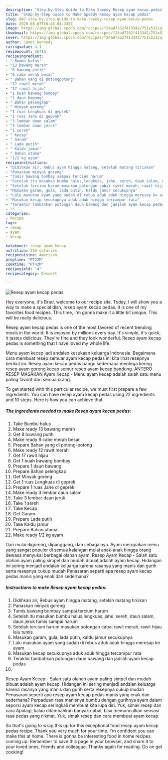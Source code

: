 ```yaml
---
description: "Step-by-Step Guide to Make Speedy Resep ayam kecap pedas"
title: "Step-by-Step Guide to Make Speedy Resep ayam kecap pedas"
slug: 847-step-by-step-guide-to-make-speedy-resep-ayam-kecap-pedas
date: 2020-08-07T16:46:04.335Z
image: https://img-global.cpcdn.com/recipes/f24ad7262f413342/751x532cq70/resep-ayam-kecap-pedas-foto-resep-utama.jpg
thumbnail: https://img-global.cpcdn.com/recipes/f24ad7262f413342/751x532cq70/resep-ayam-kecap-pedas-foto-resep-utama.jpg
cover: https://img-global.cpcdn.com/recipes/f24ad7262f413342/751x532cq70/resep-ayam-kecap-pedas-foto-resep-utama.jpg
author: James Kennedy
ratingvalue: 4.1
reviewcount: 26716
recipeingredient:
- " Bumbu halus"
- "13 bawang merah"
- "8 bawang putih"
- "6 cabe merah besar"
- " Bahan yang di potongpotong"
- "12 rawit merah"
- "17 rawit hijau"
- "1 buah bawang bombay"
- "1 daun bawang"
- " Bahan pelengkap"
- " Minyak goreng"
- "1 ruas Lengkuas di geprek"
- "1 ruas Jahe di geprek"
- "3 lembar daun salam"
- "3 lembar daun jeruk"
- "1 sereh"
- " Kecap"
- " Garam"
- " Lada putih"
- " Kaldu jamur"
- " Bahan utama"
- "1/2 kg ayam"
recipeinstructions:
- "Didihkan air, Rebus ayam hingga matang, setelah matang tiriskan"
- "Panaskan minyak goreng"
- "Tumis bawang bombay sampai tercium harum"
- "Setelah itu masukan bumbu halus,lengkuas, jahe, sereh, daun salam, daun jeruk tumis sampai harum"
- "Setelah tercium harum masukan potongan cabai rawit merah, rawit hijau lalu tumis"
- "Masukan garam, gula, lada putih, kaldu jamur secukupnya"
- "Lalu masukan ayam yang sudah di rebus aduk aduk hingga meresap ke ayam"
- "Masukan kecap secukupnya aduk aduk hingga tercampur rata"
- "Terakhir tambahkan potongan daun bawang dan jadilah ayam kecap pedas"
- ""
categories:
- Recipe
tags:
- resep
- ayam
- kecap

katakunci: resep ayam kecap 
nutrition: 256 calories
recipecuisine: American
preptime: "PT22M"
cooktime: "PT42M"
recipeyield: "4"
recipecategory: Dessert

---
```



![Resep ayam kecap pedas](https://img-global.cpcdn.com/recipes/f24ad7262f413342/751x532cq70/resep-ayam-kecap-pedas-foto-resep-utama.jpg)

Hey everyone, it's Brad, welcome to our recipe site. Today, I will show you a way to make a special dish, resep ayam kecap pedas. It is one of my favorites food recipes. This time, I'm gonna make it a little bit unique. This will be really delicious.

Resep ayam kecap pedas is one of the most favored of recent trending meals in the world. It is enjoyed by millions every day. It's simple, it's quick, it tastes delicious. They're fine and they look wonderful. Resep ayam kecap pedas is something that I have loved my whole life.

Menu ayam kecap jadi andalan kesukaan keluarga Indonesia. Bagaimana cara membuat resep semuar ayam kecap pedas ini kita lihat resepnya berikut ini. Resep ayam kecap pedas bango sederhana mentega kering resep ayam goreng kecap semur resep ayam kecap bandung. ANTERO RESEP MASAKAN Ayam Kecap - Menu ayam kecap adalah salah satu menu paling favorit dari semua orang.


To get started with this particular recipe, we must first prepare a few ingredients. You can have resep ayam kecap pedas using 22 ingredients and 10 steps. Here is how you can achieve that.

<!--inarticleads1-->

##### The ingredients needed to make Resep ayam kecap pedas:

1. Take  Bumbu halus
1. Make ready 13 bawang merah
1. Get 8 bawang putih
1. Make ready 6 cabe merah besar
1. Prepare  Bahan yang di potong-potong
1. Make ready 12 rawit merah
1. Get 17 rawit hijau
1. Get 1 buah bawang bombay
1. Prepare 1 daun bawang
1. Prepare  Bahan pelengkap
1. Get  Minyak goreng
1. Get 1 ruas Lengkuas di geprek
1. Prepare 1 ruas Jahe di geprek
1. Make ready 3 lembar daun salam
1. Take 3 lembar daun jeruk
1. Take 1 sereh
1. Take  Kecap
1. Get  Garam
1. Prepare  Lada putih
1. Take  Kaldu jamur
1. Prepare  Bahan utama
1. Make ready 1/2 kg ayam


Dari mulai digoreng, dipanggang, dan sebagainya. Ayam merupakan menu yang sangat populer di semua kalangan mulai anak-anak hingga orang dewasa menyukai berbagai olahan ayam. Resep Ayam Kecap - Salah satu olahan ayam paling simpel dan mudah dibuat adalah ayam kecap. Hidangan ini sering menjadi andalan keluarga karena rasanya yang manis dan gurih serta resepnya cukup mudah Penasaran seperti apa resep ayam kecap pedas manis yang enak dan sederhana? 

<!--inarticleads2-->

##### Instructions to make Resep ayam kecap pedas:

1. Didihkan air, Rebus ayam hingga matang, setelah matang tiriskan
1. Panaskan minyak goreng
1. Tumis bawang bombay sampai tercium harum
1. Setelah itu masukan bumbu halus,lengkuas, jahe, sereh, daun salam, daun jeruk tumis sampai harum
1. Setelah tercium harum masukan potongan cabai rawit merah, rawit hijau lalu tumis
1. Masukan garam, gula, lada putih, kaldu jamur secukupnya
1. Lalu masukan ayam yang sudah di rebus aduk aduk hingga meresap ke ayam
1. Masukan kecap secukupnya aduk aduk hingga tercampur rata
1. Terakhir tambahkan potongan daun bawang dan jadilah ayam kecap pedas
1. 


Resep Ayam Kecap - Salah satu olahan ayam paling simpel dan mudah dibuat adalah ayam kecap. Hidangan ini sering menjadi andalan keluarga karena rasanya yang manis dan gurih serta resepnya cukup mudah Penasaran seperti apa resep ayam kecap pedas manis yang enak dan sederhana? Perpaduan rasa manisnya bumbu dengan gurihnya ayam dalam seporsi ayam kecap seringkali membuat kita lupa diri. Yuk, simak resep dan cara Apalagi, kalau ditambahkan banyak cabai, bisa memunculkan sensasi rasa pedas yang nikmat. Yuk, simak resep dan cara membuat ayam kecap. 

So that's going to wrap this up for this exceptional food resep ayam kecap pedas recipe. Thank you very much for your time. I'm confident you can make this at home. There is gonna be interesting food in home recipes coming up. Remember to save this page in your browser, and share it to your loved ones, friends and colleague. Thanks again for reading. Go on get cooking!
